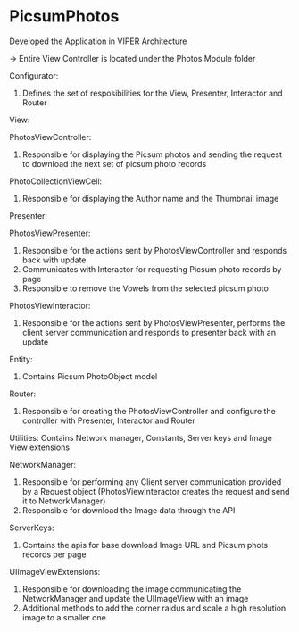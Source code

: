 # PicsumPhotos

Developed the Application in VIPER Architecture

-> Entire View Controller is located under the Photos Module folder

Configurator:
1) Defines the set of resposibilities for the View, Presenter, Interactor and Router

View:

PhotosViewController:
1) Responsible for displaying the Picsum photos and sending the request to download the next set of picsum photo records

PhotoCollectionViewCell:
1) Responsible for displaying the Author name and the Thumbnail image


Presenter:

PhotosViewPresenter:
1) Responsible for the actions sent by PhotosViewController and responds back with update
2) Communicates with Interactor for requesting Picsum photo records by page
3) Responsible to remove the Vowels from the selected picsum photo


PhotosViewInteractor:
1) Responsible for the actions sent by PhotosViewPresenter, performs the client server communication and responds to presenter back with an update

Entity:
1) Contains Picsum PhotoObject model  

Router:
1) Responsible for creating the PhotosViewController and configure the controller with Presenter, Interactor and Router


Utilities:
Contains Network manager, Constants, Server keys and Image View extensions

NetworkManager:
1) Responsible for performing any Client server communication provided by a Request object (PhotosViewInteractor creates the request and send it to NetworkManager)
2) Responsible for download the Image data through the API

ServerKeys:
1) Contains the apis for base download Image URL and Picsum phots records per page

UIImageViewExtensions:
1) Responsible for downloading the image communicating the NetworkManager and update the UIImageView with an image
2) Additional methods to add the corner raidus and scale a high resolution image to a smaller one

